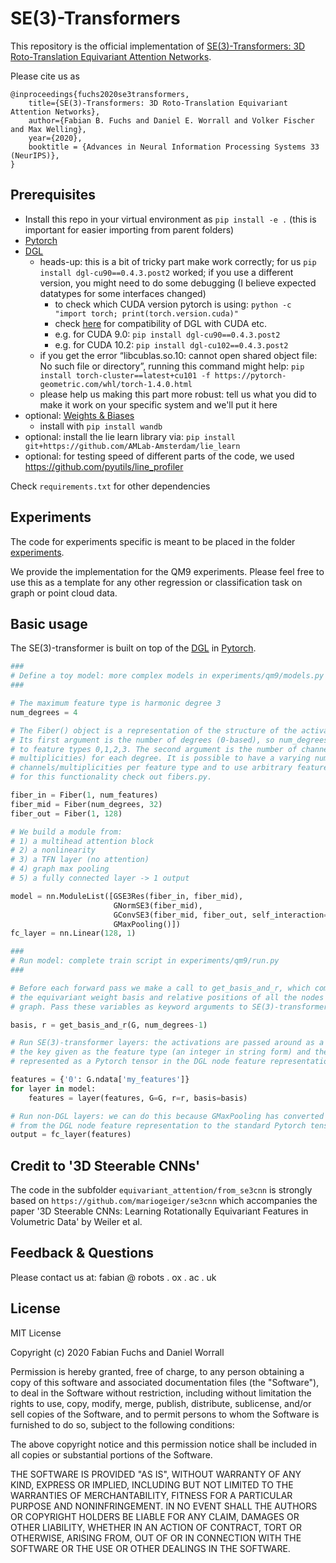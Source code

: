 # SE(3)-Transformers

This repository is the official implementation of [SE(3)-Transformers: 3D Roto-Translation Equivariant Attention Networks](https://arxiv.org/abs/2006.10503). 

Please cite us as
```
@inproceedings{fuchs2020se3transformers,
    title={SE(3)-Transformers: 3D Roto-Translation Equivariant Attention Networks},
    author={Fabian B. Fuchs and Daniel E. Worrall and Volker Fischer and Max Welling},
    year={2020},
    booktitle = {Advances in Neural Information Processing Systems 33 (NeurIPS)},
}
```


## Prerequisites

- Install this repo in your virtual environment as `pip install -e .`
(this is important for easier importing from parent folders)
- [Pytorch](https://pytorch.org/)
- [DGL](https://www.dgl.ai/)
  - heads-up: this is a bit of tricky part make work correctly; for us `pip install dgl-cu90==0.4.3.post2` worked; if you use a different version, you might need to do some debugging (I believe expected datatypes for some interfaces changed)
	- to check which CUDA version pytorch is using: `python -c "import torch; print(torch.version.cuda)"`
	- check [here](https://docs.dgl.ai/install/index.html) for compatibility of DGL with CUDA etc.
    - e.g. for CUDA 9.0: `pip install dgl-cu90==0.4.3.post2`
    - e.g. for CUDA 10.2: `pip install dgl-cu102==0.4.3.post2`
  - if you get the error “libcublas.so.10: cannot open shared object file: No such file or directory”, running this command might help: `pip install torch-cluster==latest+cu101 -f https://pytorch-geometric.com/whl/torch-1.4.0.html`
  - please help us making this part more robust: tell us what you did to make it work on your specific system and we'll put it here
- optional: [Weights & Biases](https://www.wandb.com/)
  - install with `pip install wandb`
- optional: install the lie learn library via: `pip install git+https://github.com/AMLab-Amsterdam/lie_learn`
- optional: for testing speed of different parts of the code, we used https://github.com/pyutils/line_profiler

Check `requirements.txt` for other dependencies


## Experiments

The code for experiments specific is meant to be placed in the folder [experiments](https://github.com/FabianFuchsML/se3-transformer-public/tree/master/experiments).

We provide the implementation for the QM9 experiments. Please feel free to use this as a template for any other regression or classification task on graph or point cloud data.


## Basic usage
The SE(3)-transformer is built on top of the [DGL](https://www.dgl.ai/) in 
[Pytorch](https://pytorch.org/). 

```python
###
# Define a toy model: more complex models in experiments/qm9/models.py
###

# The maximum feature type is harmonic degree 3
num_degrees = 4

# The Fiber() object is a representation of the structure of the activations.
# Its first argument is the number of degrees (0-based), so num_degrees=4 leads
# to feature types 0,1,2,3. The second argument is the number of channels (aka
# multiplicities) for each degree. It is possible to have a varying number of
# channels/multiplicities per feature type and to use arbitrary feature types, 
# for this functionality check out fibers.py.

fiber_in = Fiber(1, num_features)
fiber_mid = Fiber(num_degrees, 32)
fiber_out = Fiber(1, 128)

# We build a module from:
# 1) a multihead attention block
# 2) a nonlinearity
# 3) a TFN layer (no attention)
# 4) graph max pooling
# 5) a fully connected layer -> 1 output

model = nn.ModuleList([GSE3Res(fiber_in, fiber_mid),
                       GNormSE3(fiber_mid),
                       GConvSE3(fiber_mid, fiber_out, self_interaction=True),
                       GMaxPooling()])
fc_layer = nn.Linear(128, 1)

###
# Run model: complete train script in experiments/qm9/run.py
###

# Before each forward pass we make a call to get_basis_and_r, which computes
# the equivariant weight basis and relative positions of all the nodes in the
# graph. Pass these variables as keyword arguments to SE(3)-transformer layers.

basis, r = get_basis_and_r(G, num_degrees-1)

# Run SE(3)-transformer layers: the activations are passed around as a dict,
# the key given as the feature type (an integer in string form) and the value
# represented as a Pytorch tensor in the DGL node feature representation.

features = {'0': G.ndata['my_features']}
for layer in model:
    features = layer(features, G=G, r=r, basis=basis)

# Run non-DGL layers: we can do this because GMaxPooling has converted features
# from the DGL node feature representation to the standard Pytorch tensor rep.
output = fc_layer(features)

```


## Credit to '3D Steerable CNNs'
The code in the subfolder `equivariant_attention/from_se3cnn` is strongly based on `https://github.com/mariogeiger/se3cnn` which accompanies the paper '3D Steerable CNNs: Learning Rotationally Equivariant Features in Volumetric Data' by Weiler et al.


## Feedback & Questions

Please contact us at:
fabian @ robots . ox . ac . uk


## License

MIT License

Copyright (c) 2020 Fabian Fuchs and Daniel Worrall

Permission is hereby granted, free of charge, to any person obtaining a copy
of this software and associated documentation files (the "Software"), to deal
in the Software without restriction, including without limitation the rights
to use, copy, modify, merge, publish, distribute, sublicense, and/or sell
copies of the Software, and to permit persons to whom the Software is
furnished to do so, subject to the following conditions:

The above copyright notice and this permission notice shall be included in all
copies or substantial portions of the Software.

THE SOFTWARE IS PROVIDED "AS IS", WITHOUT WARRANTY OF ANY KIND, EXPRESS OR
IMPLIED, INCLUDING BUT NOT LIMITED TO THE WARRANTIES OF MERCHANTABILITY,
FITNESS FOR A PARTICULAR PURPOSE AND NONINFRINGEMENT. IN NO EVENT SHALL THE
AUTHORS OR COPYRIGHT HOLDERS BE LIABLE FOR ANY CLAIM, DAMAGES OR OTHER
LIABILITY, WHETHER IN AN ACTION OF CONTRACT, TORT OR OTHERWISE, ARISING FROM,
OUT OF OR IN CONNECTION WITH THE SOFTWARE OR THE USE OR OTHER DEALINGS IN THE
SOFTWARE.

